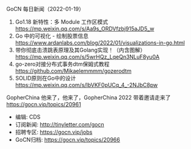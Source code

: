 GoCN 每日新闻（2022-01-19）

1. Go1.18 新特性：多 Module 工作区模式 https://mp.weixin.qq.com/s/Aa9s_ORDVfzbj915aJD5_w
2. Go 中的可视化 - 绘制股票信息 https://www.ardanlabs.com/blog/2022/01/visualizations-in-go.html
3. 带你彻底击溃跳表原理及其Golang实现！（内含图解） https://mp.weixin.qq.com/s/5wrHQz_LqeQn3NLuF8yu0A
4. go-zero对接分布式事务dtm保姆式教程 https://github.com/Mikaelemmmm/gozerodtm
5. SOLID原则在Go中的设计 https://mp.weixin.qq.com/s/IbVKF0pUCq_4_-2NJbC8pw

GopherChina 他来了，他来了，GopherChina 2022 带着邀请走来了 https://gocn.vip/topics/20961

* 编辑: CDS
* 订阅新闻: http://tinyletter.com/gocn
* 招聘专区: https://gocn.vip/jobs
* GoCN归档: https://gocn.vip/topics/20966
